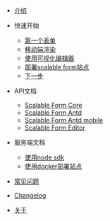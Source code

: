- [介绍](zh/介绍.md)

- 快速开始
    - [第一个表单](zh/第一个表单.md)
    - [移动端渲染](zh/移动端渲染.md)
    - [使用可视化编辑器](zh/使用可视化编辑器.md)
    - [部署scalable form站点](zh/使用部署站点.md)
    - [下一步](zh/下一步.md)

- API文档
  - [Scalable Form Core](zh/scalable_form_core.md)
  - [Scalable Form Antd](zh/scalable_form_antd.md)
  - [Scalable Form Antd mobile](zh/scalable_form_antd_mobile.md)
  - [Scalable Form Editor](zh/scalable-form-editor.md)

- 服务端文档

  - [使用node sdk](zh/使用Node.md)
  - [使用docker部署站点](zh/使用docker.md)

- [常见问题](zh/QA.md)
- [Changelog](zh/Changelog.md)
- [关于](zh/关于.md)
